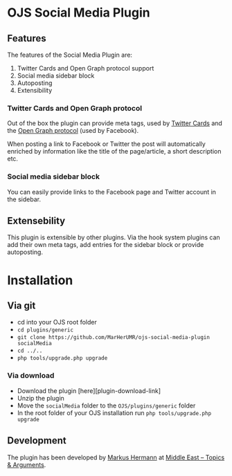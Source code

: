 # OJS Social Media Plugin

## Features

The features of the Social Media Plugin are:

1. Twitter Cards and Open Graph protocol support
2. Social media sidebar block
3. Autoposting
4. Extensibility

### Twitter Cards and Open Graph protocol

Out of the box the plugin can provide meta tags, used by [Twitter Cards](https://developer.twitter.com/en/docs/tweets/optimize-with-cards/overview/abouts-cards) and the [Open Graph protocol](http://ogp.me/) (used by Facebook).

When posting a link to Facebook or Twitter the post will automatically enriched by information like the title of the page/article, a short description etc.

### Social media sidebar block

You can easily provide links to the Facebook page and Twitter account in the sidebar.

## Extensebility

This plugin is extensible by other plugins. Via the hook system plugins can add their own meta tags, add entries for the sidebar block or provide autoposting.

# Installation

## Via git

- cd into your OJS root folder
- `cd plugins/generic`
- `git clone https://github.com/MarHerUMR/ojs-social-media-plugin socialMedia`
- `cd ../..`
- `php tools/upgrade.php upgrade`

### Via download

- Download the plugin [here][plugin-download-link]
- Unzip the plugin
- Move the `socialMedia` folder to the `OJS/plugins/generic` folder
- In the root folder of your OJS installation run `php tools/upgrade.php upgrade`

## Development

The plugin has been developed by [Markus Hermann](https://github.com/MarHerUMR) at [Middle East – Topics & Arguments](https://www.meta-journal.net/).

